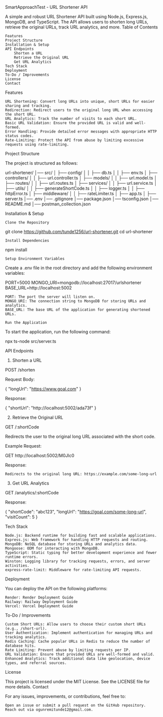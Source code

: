 SmartApproachTest - URL Shortener API

A simple and robust URL Shortener API built using Node.js, Express.js, MongoDB, and TypeScript. The API allows users to shorten long URLs, retrieve the original URLs, track URL analytics, and more.
Table of Contents

    Features
    Project Structure
    Installation & Setup
    API Endpoints
        Shorten a URL
        Retrieve the Original URL
        Get URL Analytics
    Tech Stack
    Deployment
    To-Do / Improvements
    License
    Contact

Features

    URL Shortening: Convert long URLs into unique, short URLs for easier sharing and tracking.
    Redirection: Redirect users to the original long URL when accessing the short URL.
    URL Analytics: Track the number of visits to each short URL.
    Basic URL Validation: Ensure the provided URL is valid and well-formed.
    Error Handling: Provide detailed error messages with appropriate HTTP status codes.
    Rate-Limiting: Protect the API from abuse by limiting excessive requests using rate-limiting.

Project Structure

The project is structured as follows:

url-shortener/
│── src/
│   ├── config/
│   │   ├── db.ts
│   │   ├── env.ts
│   ├── controllers/
│   │   ├── url.controller.ts
│   ├── models/
│   │   ├── url.model.ts
│   ├── routes/
│   │   ├── url.routes.ts
│   ├── services/
│   │   ├── url.service.ts
│   ├── utils/
│   │   ├── generateShortCode.ts
│   │   ├── logger.ts
│   │   ├── httpError.ts
│   ├── middleware/
│   │   ├── rateLimiter.ts
│   ├── app.ts
│   ├── server.ts
│── .env
│── .gitignore
│── package.json
│── tsconfig.json
│── README.md
│── postman_collection.json

Installation & Setup

    Clone the Repository

git clone https://github.com/tunde1256/url-shortener.git
cd url-shortener

    Install Dependencies

npm install

    Setup Environment Variables

Create a .env file in the root directory and add the following environment variables:

PORT=5000
MONGO_URI=mongodb://localhost:27017/urlshortener
BASE_URL=http://localhost:5002

    PORT: The port the server will listen on.
    MONGO_URI: The connection string to MongoDB for storing URLs and analytics.
    BASE_URL: The base URL of the application for generating shortened URLs.

    Run the Application

To start the application, run the following command:

npx ts-node src/server.ts

API Endpoints
1. Shorten a URL

POST /shorten

Request Body:

{
  "longUrl": "https://www.goal.com"
}

Response:

{
  "shortUrl": "http://localhost:5002/ada73f"
}

2. Retrieve the Original URL

GET /:shortCode

Redirects the user to the original long URL associated with the short code.

Example Request:

GET http://localhost:5002/M0Jlc0

Response:

    Redirects to the original long URL: https://example.com/some-long-url

3. Get URL Analytics

GET /analytics/:shortCode

Response:

{
  "shortCode": "abc123",
  "longUrl": "https://goal.com/some-long-url",
  "visitCount": 5
}

Tech Stack

    Node.js: Backend runtime for building fast and scalable applications.
    Express.js: Web framework for handling HTTP requests and routing.
    MongoDB: NoSQL database for storing URLs and analytics data.
    Mongoose: ODM for interacting with MongoDB.
    TypeScript: Static typing for better development experience and fewer runtime errors.
    Winston: Logging library for tracking requests, errors, and server activities.
    express-rate-limit: Middleware for rate-limiting API requests.

Deployment

You can deploy the API on the following platforms:

    Render: Render Deployment Guide
    Railway: Railway Deployment Guide
    Vercel: Vercel Deployment Guide

To-Do / Improvements

    Custom Short URLs: Allow users to choose their custom short URLs (e.g., /short-url).
    User Authentication: Implement authentication for managing URLs and tracking analytics.
    Redis Caching: Cache popular URLs in Redis to reduce the number of database hits.
    Rate Limiting: Prevent abuse by limiting requests per IP.
    URL Validation: Ensure that provided URLs are well-formed and valid.
    Enhanced Analytics: Track additional data like geolocation, device types, and referral sources.

License

This project is licensed under the MIT License. See the LICENSE file for more details.
Contact

For any issues, improvements, or contributions, feel free to:

    Open an issue or submit a pull request on the GitHub repository.
    Reach out via ogunremitunde12@gmail.com.

